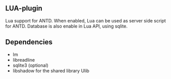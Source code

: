 ## LUA-plugin
Lua support for ANTD. When enabled, Lua can be used as server side script for ANTD. Database is also enable in Lua API, using sqlite.
## Dependencies
* lm
* libreadline
* sqlite3 (optional)
* libshadow for the shared library Ulib
